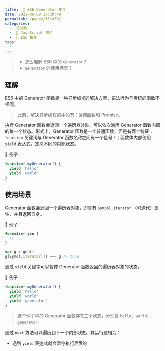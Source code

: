 ```yaml
---
title:  🍏 ES6 Generator 相关
date: 2022-06-08 17:39:49
permalink: /pages/f1fa30/
categories:
  -  🪞冲刺
  -  🗾 JavaScript 相关
  -  🍎 ES6 相关
tags:
  - 
---
```


> + 怎么理解 ES6 中的 `Generator`？
> + `Generator` 的使用场景？



## 理解

ES6 中的 Generator 函数是一种异步编程的解决方案，语法行为与传统的函数不相同。

>  此前，解决异步编程的手段有：回调函数和 Promise。



执行 Generator 函数会返回一个遍历器对象，可以依次遍历 Generator 函数内部的每一个状态。形式上，Generator 函数是一个普通函数，但是有两个特征：`function` 关键词与 Generator 函数名称之间有一个星号 `*`；函数体内部使用 `yield` 表达式，定义不同的内部状态。

🌰 例子：
```js
function* myGenerator() {
  yield 'hello'
  yield 'world'
}
```



## 使用场景

Generator 函数会返回一个遍历器对象，即具有 `Symbol.iterator` （可迭代）属性，并且返回自身。

🌰 例子：

```js
function* gen {
  // ...
}

var g = gen()
g[Symol.iterator]() === g // true
```



通过 `yield` 关键字可以暂停 Generator 函数返回的遍历器对象的状态。

🌰 例子：
```js
function* myGenerator() {
  yield 'hello'
  yield 'world'
  yield 'generator'
}
```

> 这个例子中的 Generator 函数存在三个状态，分别是 `hello`、`world`、`generator`。

通过 `next` 方法可以遍历到下一个内部状态。其运行逻辑为：

+ 遇到 `yield` 表达式就会暂停执行后面的

